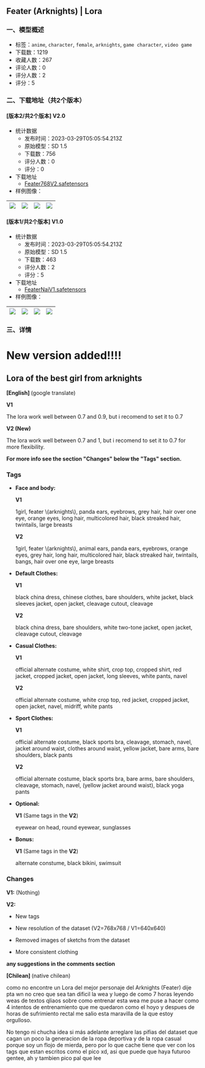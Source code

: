 ## Feater (Arknights) | Lora
### 一、模型概述

- 标签：`anime`, `character`, `female`, `arknights`, `game character`, `video game`
- 下载数：1219
- 收藏人数：267
- 评论人数：0
- 评分人数：2
- 评分：5

### 二、下载地址（共2个版本）

#### [版本2/共2个版本] V2.0

- 统计数据
  - 发布时间：2023-03-29T05:05:54.213Z
  - 原始模型：SD 1.5
  - 下载数：756
  - 评分人数：0
  - 评分：0
- 下载地址
  - [Feater768V2.safetensors](https://civitai.com/api/download/models/31078)
- 样例图像：

| <img src="https://image.civitai.com/xG1nkqKTMzGDvpLrqFT7WA/48de0b5b-23f8-470b-da7a-e85fdd439400/width=450/353520.jpeg" /> | <img src="https://image.civitai.com/xG1nkqKTMzGDvpLrqFT7WA/2a7640dd-b960-4095-ddb8-227aa8b03d00/width=450/353519.jpeg" /> | <img src="https://image.civitai.com/xG1nkqKTMzGDvpLrqFT7WA/71a87822-d7e1-426b-75e4-72046c3c6c00/width=450/353518.jpeg" /> | <img src="https://image.civitai.com/xG1nkqKTMzGDvpLrqFT7WA/ea68cc1c-5661-46ad-8aff-922791625d00/width=450/353517.jpeg" /> |
| ---- | ---- | ---- | ---- |

#### [版本1/共2个版本] V1.0

- 统计数据
  - 发布时间：2023-03-29T05:05:54.213Z
  - 原始模型：SD 1.5
  - 下载数：463
  - 评分人数：2
  - 评分：5
- 下载地址
  - [FeaterNaiV1.safetensors](https://civitai.com/api/download/models/23933)
- 样例图像：

| <img src="https://image.civitai.com/xG1nkqKTMzGDvpLrqFT7WA/8ab75d0d-7712-4b0a-b7cb-4ac6a6b30600/width=450/259982.jpeg" /> | <img src="https://image.civitai.com/xG1nkqKTMzGDvpLrqFT7WA/8320775a-5498-459c-1a38-c4591b526700/width=450/259986.jpeg" /> | <img src="https://image.civitai.com/xG1nkqKTMzGDvpLrqFT7WA/66cbc3ad-1f1c-4056-1087-ce94ae927c00/width=450/259985.jpeg" /> | <img src="https://image.civitai.com/xG1nkqKTMzGDvpLrqFT7WA/34d22b8b-4e23-4ed1-4e0f-9743ae2a6700/width=450/259984.jpeg" /> |
| ---- | ---- | ---- | ---- |


### 三、详情
<h1><strong>New version added!!!!</strong></h1><h2><strong>Lora of the best girl from arknights</strong></h2><p><strong>[English] </strong>(google translate)</p><p><strong>V1</strong></p><p>The lora work well between 0.7 and 0.9, but i recomend to set it to 0.7</p><p><strong>V2 (New)</strong></p><p>The lora work well between 0.7 and 1, but i recomend to set it to 0.7 for more flexibility.</p><p><strong>For more info see the section "Changes" below the "Tags" section.</strong></p><p></p><h3>Tags</h3><ul><li><p><strong>Face and body:</strong></p><p><strong>V1</strong></p><p>1girl, feater \(arknights\), panda ears, eyebrows, grey hair, hair over one eye, orange eyes, long hair, multicolored hair, black streaked hair, twintails, large breasts</p><p><strong>V2</strong></p><p>1girl, feater \(arknights\), animal ears, panda ears, eyebrows, orange eyes, grey hair, long hair, multicolored hair, black streaked hair, twintails, bangs, hair over one eye, large breasts</p></li><li><p><strong>Default Clothes:</strong></p><p><strong>V1</strong></p><p>black china dress, chinese clothes, bare shoulders, white jacket, black sleeves jacket, open jacket, cleavage cutout, cleavage</p><p><strong>V2</strong></p><p>black china dress, bare shoulders, white two-tone jacket, open jacket, cleavage cutout, cleavage</p></li><li><p><strong>Casual Clothes:</strong></p><p><strong>V1</strong></p><p>official alternate costume, white shirt, crop top, cropped shirt, red jacket, cropped jacket, open jacket, long sleeves, white pants, navel</p><p><strong>V2</strong></p><p>official alternate costume, white crop top, red jacket, cropped jacket, open jacket, navel, midriff, white pants</p></li><li><p><strong>Sport Clothes:</strong></p><p><strong>V1</strong></p><p>official alternate costume, black sports bra, cleavage, stomach, navel, jacket around waist, clothes around waist, yellow jacket, bare arms, bare shoulders, black pants</p><p><strong>V2</strong></p><p>official alternate costume, black sports bra, bare arms, bare shoulders, cleavage, stomach, navel, (yellow jacket around waist), black yoga pants</p></li><li><p><strong>Optional:</strong></p><p><strong>V1</strong> (Same tags in the <strong>V2</strong>)</p><p>eyewear on head, round eyewear, sunglasses</p></li><li><p><strong>Bonus:</strong></p><p><strong>V1</strong> (Same tags in the <strong>V2</strong>)</p><p>alternate constume, black bikini, swimsuit</p><p></p></li></ul><h3>Changes</h3><p><strong>V1:</strong> (Nothing)</p><p><strong>V2:</strong></p><ul><li><p>New tags</p></li><li><p>New resolution of the dataset (V2=768x768 / V1=640x640)</p></li><li><p>Removed images of sketchs from the dataset</p></li><li><p>More consistent clothing</p></li></ul><p></p><p><strong>any suggestions in the comments section</strong></p><p></p><p><strong>[Chilean] </strong>(native chilean)</p><p>como no encontre un Lora del mejor personaje del Arknights (Feater) dije pta wn no creo que sea tan dificil la wea y luego de como 7 horas leyendo weas de textos qliaos sobre como entrenar esta wea me puse a hacer como 4 intentos de entrenamiento que me quedaron como el hoyo y despues de horas de sufrimiento rectal me salio esta maravilla de la que estoy orgulloso.</p><p>No tengo ni chucha idea si más adelante arreglare las pifias del dataset que cagan un poco la generacion de la ropa deportiva y de la ropa casual porque soy un flojo de mierda, pero por lo que cache tiene que ver con los tags que estan escritos como el pico xd, asi que puede que haya futuroo gentee, ah y tambien pico pal que lee</p>